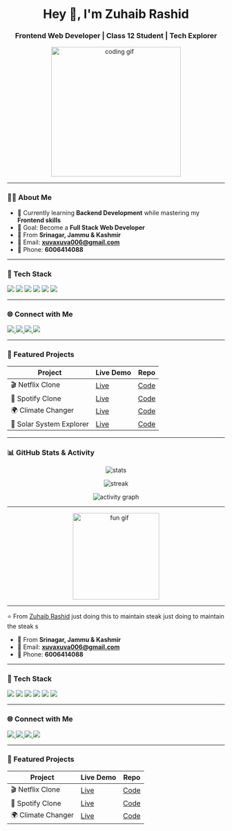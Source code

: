 <h1 align="center">Hey 👋, I'm Zuhaib Rashid</h1>
<h3 align="center">Frontend Web Developer | Class 12 Student | Tech Explorer</h3>

<p align="center">
  <img src="https://media.giphy.com/media/26n7b7PjSOZJwVCmY/giphy.gif" width="300" alt="coding gif">
</p>

---

### 👨‍💻 About Me
- 🌱 Currently learning **Backend Development** while mastering my **Frontend skills**  
- 🎯 Goal: Become a **Full Stack Web Developer**  
- 📍 From **Srinagar, Jammu & Kashmir**  
- 📧 Email: **xuvaxuva006@gmail.com**  
- 📱 Phone: **6006414088**  

---

### 🚀 Tech Stack
<p align="left">
  <img src="https://img.shields.io/badge/HTML5-E34F26?style=for-the-badge&logo=html5&logoColor=white" />
  <img src="https://img.shields.io/badge/CSS3-1572B6?style=for-the-badge&logo=css3&logoColor=white" />
  <img src="https://img.shields.io/badge/JavaScript-F7DF1E?style=for-the-badge&logo=javascript&logoColor=black" />
  <img src="https://img.shields.io/badge/React-61DAFB?style=for-the-badge&logo=react&logoColor=black" />
  <img src="https://img.shields.io/badge/Node.js-339933?style=for-the-badge&logo=node.js&logoColor=white" />
  <img src="https://img.shields.io/badge/Express.js-000000?style=for-the-badge&logo=express&logoColor=white" />
</p>

---

### 🌐 Connect with Me
<p align="left">
  <a href="https://www.linkedin.com/in/xuhaib-rashid-661345318" target="_blank">
    <img src="https://img.shields.io/badge/LinkedIn-0077B5?style=for-the-badge&logo=linkedin&logoColor=white" />
  </a>
  <a href="https://x.com/xuhaib_x9" target="_blank">
    <img src="https://img.shields.io/badge/Twitter-1DA1F2?style=for-the-badge&logo=x&logoColor=white" />
  </a>
  <a href="mailto:xuvaxuva006@gmail.com">
    <img src="https://img.shields.io/badge/Email-D14836?style=for-the-badge&logo=gmail&logoColor=white" />
  </a>
  <a href="https://github.com/Zuhaib-dev" target="_blank">
    <img src="https://img.shields.io/badge/GitHub-000000?style=for-the-badge&logo=github&logoColor=white" />
  </a>
</p>

---

### 📌 Featured Projects
| Project | Live Demo | Repo |
|---------|-----------|------|
| 🎬 Netflix Clone | [Live](https://github.com/Zuhaib-dev/Netflix-clone) | [Code](https://github.com/Zuhaib-dev/Netflix-clone) |
| 🎵 Spotify Clone | [Live](https://github.com/Zuhaib-dev/Spotify-clone) | [Code](https://github.com/Zuhaib-dev/Spotify-clone) |
| 🌍 Climate Changer | [Live](https://github.com/Zuhaib-dev/Climate-Changer) | [Code](https://github.com/Zuhaib-dev/Climate-Changer) |
| 🚀 Solar System Explorer | [Live](https://github.com/Zuhaib-dev/Solar-System-Explorer) | [Code](https://github.com/Zuhaib-dev/Solar-System-Explorer) |

---

### 📊 GitHub Stats & Activity
<p align="center">
  <img src="https://github-readme-stats.vercel.app/api?username=Zuhaib-dev&show_icons=true&theme=tokyonight" alt="stats" />
</p>

<p align="center">
  <img src="https://github-readme-streak-stats.herokuapp.com/?user=Zuhaib-dev&theme=tokyonight" alt="streak" />
</p>

<p align="center">
  <img src="https://github-readme-activity-graph.vercel.app/graph?username=Zuhaib-dev&theme=tokyo-night" alt="activity graph" />
</p>

---

<p align="center">
  <img src="https://media.giphy.com/media/QTfX9Ejfra3ZmNxh6B/giphy.gif" width="200" alt="fun gif">
</p>

---
⭐️ From [Zuhaib Rashid](https://github.com/Zuhaib-dev)
just doing this to maintain steak
just doing to maintain the steak
s 
- 📍 From **Srinagar, Jammu & Kashmir**  
- 📧 Email: **xuvaxuva006@gmail.com**  
- 📱 Phone: **6006414088**  

---

### 🚀 Tech Stack
<p align="left">
  <img src="https://img.shields.io/badge/HTML5-E34F26?style=for-the-badge&logo=html5&logoColor=white" />
  <img src="https://img.shields.io/badge/CSS3-1572B6?style=for-the-badge&logo=css3&logoColor=white" />
  <img src="https://img.shields.io/badge/JavaScript-F7DF1E?style=for-the-badge&logo=javascript&logoColor=black" />
  <img src="https://img.shields.io/badge/React-61DAFB?style=for-the-badge&logo=react&logoColor=black" />
  <img src="https://img.shields.io/badge/Node.js-339933?style=for-the-badge&logo=node.js&logoColor=white" />
  <img src="https://img.shields.io/badge/Express.js-000000?style=for-the-badge&logo=express&logoColor=white" />
</p>

---

### 🌐 Connect with Me
<p align="left">
  <a href="https://www.linkedin.com/in/xuhaib-rashid-661345318" target="_blank">
    <img src="https://img.shields.io/badge/LinkedIn-0077B5?style=for-the-badge&logo=linkedin&logoColor=white" />
  </a>
  <a href="https://x.com/xuhaib_x9" target="_blank">
    <img src="https://img.shields.io/badge/Twitter-1DA1F2?style=for-the-badge&logo=x&logoColor=white" />
  </a>
  <a href="mailto:xuvaxuva006@gmail.com">
    <img src="https://img.shields.io/badge/Email-D14836?style=for-the-badge&logo=gmail&logoColor=white" />
  </a>
  <a href="https://github.com/Zuhaib-dev" target="_blank">
    <img src="https://img.shields.io/badge/GitHub-000000?style=for-the-badge&logo=github&logoColor=white" />
  </a>
</p>

---

### 📌 Featured Projects
| Project | Live Demo | Repo |
|---------|-----------|------|
| 🎬 Netflix Clone | [Live](https://github.com/Zuhaib-dev/Netflix-clone) | [Code](https://github.com/Zuhaib-dev/Netflix-clone) |
| 🎵 Spotify Clone | [Live](https://github.com/Zuhaib-dev/Spotify-clone) | [Code](https://github.com/Zuhaib-dev/Spotify-clone) |
| 🌍 Climate Changer | [Live](https://github.com/Zuhaib-dev/Climate-Changer) | [Code](https://github.com/Zuhaib-dev/Climate-Changer) |


